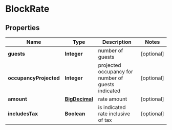 
# BlockRate

## Properties
Name | Type | Description | Notes
------------ | ------------- | ------------- | -------------
**guests** | **Integer** | number of guests |  [optional]
**occupancyProjected** | **Integer** | projected occupancy for number of guests indicated |  [optional]
**amount** | [**BigDecimal**](BigDecimal.md) | rate amount |  [optional]
**includesTax** | **Boolean** | is indicated rate inclusive of tax |  [optional]



